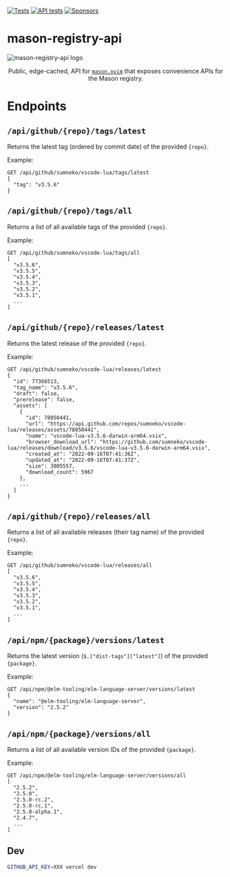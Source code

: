 [![Tests](https://img.shields.io/badge/CI-Tests-brightgreen?style=flat-square&logo=github)](https://github.com/mason-org/mason-registry-api/actions/workflows/tests.yaml)
[![API tests](https://img.shields.io/badge/CI-API%20tests-brightgreen?style=flat-square&logo=github)](https://github.com/mason-org/mason-registry-api/actions/workflows/schema-tests.yaml)
[![Sponsors](https://img.shields.io/github/sponsors/williamboman?style=flat-square)](https://github.com/sponsors/williamboman)
 
# mason-registry-api

<img src="https://user-images.githubusercontent.com/6705160/230377905-3e194e97-a1fa-47f6-88c7-20f8286e1fce.png" alt="mason-registry-api logo" />

<p align="center">
    Public, edge-cached, API for <a href="https://github.com/williamboman/mason.nvim"><code>mason.nvim</code></a> that exposes convenience APIs
    for the Mason registry.
</p>

# Endpoints

## `/api/github/{repo}/tags/latest`

Returns the latest tag (ordered by commit date) of the provided `{repo}`.

Example:

```
GET /api/github/sumneko/vscode-lua/tags/latest
{
  "tag": "v3.5.6"
}
```

## `/api/github/{repo}/tags/all`

Returns a list of all available tags of the provided `{repo}`.

Example:

```
GET /api/github/sumneko/vscode-lua/tags/all
[
  "v3.5.6",
  "v3.5.5",
  "v3.5.4",
  "v3.5.3",
  "v3.5.2",
  "v3.5.1",
  ...
]
```

## `/api/github/{repo}/releases/latest`

Returns the latest release of the provided `{repo}`.

Example:

```
GET /api/github/sumneko/vscode-lua/releases/latest
{
  "id": 77366513,
  "tag_name": "v3.5.6",
  "draft": false,
  "prerelease": false,
  "assets": [
    {
      "id": 78050441,
      "url": "https://api.github.com/repos/sumneko/vscode-lua/releases/assets/78050441",
      "name": "vscode-lua-v3.5.6-darwin-arm64.vsix",
      "browser_download_url": "https://github.com/sumneko/vscode-lua/releases/download/v3.5.6/vscode-lua-v3.5.6-darwin-arm64.vsix",
      "created_at": "2022-09-16T07:41:36Z",
      "updated_at": "2022-09-16T07:41:37Z",
      "size": 3805557,
      "download_count": 5967
    },
    ...
  ]
}
```

## `/api/github/{repo}/releases/all`
Returns a list of all available releases (their tag name) of the provided `{repo}`.

Example:

```
GET /api/github/sumneko/vscode-lua/releases/all
[
  "v3.5.6",
  "v3.5.5",
  "v3.5.4",
  "v3.5.3",
  "v3.5.2",
  "v3.5.1",
  ...
]
```

## `/api/npm/{package}/versions/latest`

Returns the latest version (`$.["dist-tags"]["latest"]`) of the provided `{package}`.

Example:

```
GET /api/npm/@elm-tooling/elm-language-server/versions/latest
{
  "name": "@elm-tooling/elm-language-server",
  "version": "2.5.2"
}
```

## `/api/npm/{package}/versions/all`

Returns a list of all available version IDs of the provided `{package}`.

Example:

```
GET /api/npm/@elm-tooling/elm-language-server/versions/all
[
  "2.5.2",
  "2.5.0",
  "2.5.0-rc.2",
  "2.5.0-rc.1",
  "2.5.0-alpha.1",
  "2.4.7",
  ...
]
```

## Dev

```sh
GITHUB_API_KEY=XXX vercel dev
```
